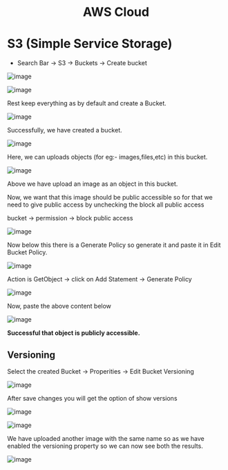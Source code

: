 <h1 align="center"> AWS Cloud </h1>

# S3 (Simple Service Storage)

- Search Bar -> S3 -> Buckets -> Create bucket

![image](https://github.com/Pramanik4/AWS_Cloud/assets/75212387/6748cdbc-7f99-4cc3-9759-e5df4aa588b9)

![image](https://github.com/Pramanik4/AWS_Cloud/assets/75212387/29108645-6626-4a36-9361-35a3fe03e157)

Rest keep everything as by default and create a Bucket.

![image](https://github.com/Pramanik4/AWS_Cloud/assets/75212387/8de25362-a3aa-41c1-bcfb-3d8cb0dd23fd)

Successfully, we have created a bucket.

![image](https://github.com/Pramanik4/AWS_Cloud/assets/75212387/7675c099-9beb-41c5-813d-e772862c0425)

Here, we can uploads objects (for eg:- images,files,etc) in this bucket.

![image](https://github.com/Pramanik4/AWS_Cloud/assets/75212387/20e1c610-d09b-4fe3-b32d-38eb4c65026a)

Above we have upload an image as an object in this bucket.

Now, we want that this image should be public accessible so for that we need to give public access by unchecking the 
block all public access

bucket -> permission -> block public access

![image](https://github.com/Pramanik4/AWS_Cloud/assets/75212387/3f17c237-565f-49ad-a40b-2eec5c23c0fc)

Now below this there is a Generate Policy so generate it and paste it in Edit Bucket Policy.

![image](https://github.com/Pramanik4/AWS_Cloud/assets/75212387/f28875e1-0417-4d24-8728-740209059fda)

Action is GetObject -> click on Add Statement -> Generate Policy

![image](https://github.com/Pramanik4/AWS_Cloud/assets/75212387/e5b67f2e-49dc-4876-ac61-d684e490740b)

Now, paste the above content below

![image](https://github.com/Pramanik4/AWS_Cloud/assets/75212387/e7c87999-5633-45cf-8e03-9f0a7ae068da)

**Successful that object is publicly accessible.**

## Versioning

Select the created Bucket -> Properities -> Edit Bucket Versioning

![image](https://github.com/Pramanik4/AWS_Cloud/assets/75212387/b113541a-1572-4b69-b5dc-8a49a551a9a8)

After save changes you will get the option of show versions

![image](https://github.com/Pramanik4/AWS_Cloud/assets/75212387/114cc43d-4d1d-45be-a357-35e015bc058e)

![image](https://github.com/Pramanik4/AWS_Cloud/assets/75212387/d545988b-f42a-4687-87ae-c4f2c9a0fff5)

We have uploaded another image with the same name so as we have enabled the versioning property so we can now see both the results.

![image](https://github.com/Pramanik4/AWS_Cloud/assets/75212387/2210ee38-7a94-4f0b-8af2-4245e0aff7cf)








